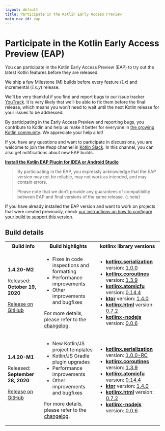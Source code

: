 ```yaml
---
layout: default
title: Participate in the Kotlin Early Access Preview
main_nav_id: eap
---
```


# Participate in the Kotlin Early Access Preview (EAP)

You can participate in the Kotlin Early Access Preview (EAP) to try out the latest Kotlin features before they are released.

We ship a few Milestone (M) builds before every feature (_1.x_) and incremental (_1.x.y_) release. 

We’ll be very thankful if you find and report bugs to our issue tracker [YouTrack](https://kotl.in/issue). 
It is very likely that we’ll be able to fix them before the final release, which means you won’t need to wait until the next Kotlin release for your issues to be addressed. 

By participating in the Early Access Preview and reporting bugs, you contribute to Kotlin and help us make it better 
for everyone in [the growing Kotlin community](/community/). We appreciate your help a lot! 

If you have any questions and want to participate in discussions, you are welcome to join the _#eap_ channel in [Kotlin Slack](https://app.slack.com/client/T09229ZC6/C0KLZSCHF). 
In this channel, you can also get notifications about new EAP builds.

**[Install the Kotlin EAP Plugin for IDEA or Android Studio](install-eap-plugin.html)**

> By participating in the EAP, you expressly acknowledge that the EAP version may not be reliable, may not work as intended, and may contain errors.
>
> Please note that we don’t provide any guarantees of compatibility between EAP and final versions of the same release. 
{:.note}

If you have already installed the EAP version and want to work on projects that were created previously, 
check [our instructions on how to configure your build to support this version](configure-build-for-eap.html). 

## Build details

<table>
    <tr>
        <th>Build info</th>
        <th>Build highlights</th>
        <th>kotlinx library versions</th>
    </tr>
        <tr>
            <td><strong>1.4.20-M2</strong>
                <p> Released: <strong>October 19, 2020</strong></p>
                <p><a href="https://github.com/JetBrains/kotlin/releases/tag/v1.4.20-M2">Release on GitHub</a></p>
            </td>
            <td>
                <ul>
                    <li>Fixes in code inspections and formatting</li>
                    <li>Performance improvements</li>
                    <li>Other improvements and bugfixes</li>
                </ul>
                <p>For more details, please refer to the <a href="https://github.com/JetBrains/kotlin/releases/tag/v1.4.20-M2">changelog</a>.</p>
             </td>
            <td>
                <ul>
                     <li><a href="https://github.com/Kotlin/kotlinx.serialization" target="_blank"><strong>kotlinx.serialization</strong></a> version: <a href="https://github.com/Kotlin/kotlinx.serialization/releases/tag/1.0.0" target="_blank">1.0.0</a></li>
                     <li><a href="https://github.com/Kotlin/kotlinx.coroutines" target="_blank"><strong>kotlinx.coroutines</strong></a> version: <a href="https://github.com/Kotlin/kotlinx.coroutines/releases/tag/1.3.9" target="_blank">1.3.9</a></li>
                     <li><a href="https://github.com/Kotlin/kotlinx.atomicfu" target="_blank"><strong>kotlinx.atomicfu</strong></a> version: <a href="https://github.com/Kotlin/kotlinx.atomicfu/releases/tag/0.14.4" target="_blank">0.14.4</a></li>          
                     <li><a href="https://ktor.io/" target="_blank"><strong>ktor</strong></a> version: <a href="https://github.com/ktorio/ktor/releases/tag/1.4.0" target="_blank">1.4.0</a></li>
                     <li><a href="https://github.com/Kotlin/kotlinx.html" target="_blank"><strong>kotlinx.html</strong></a> version: <a href="https://github.com/Kotlin/kotlinx.html/releases/tag/0.7.2" target="_blank">0.7.2</a></li>
                     <li><a href="https://github.com/Kotlin/kotlinx-nodejs" target="_blank"><strong>kotlinx-nodejs</strong></a> version: <a href="https://bintray.com/kotlin/kotlinx/kotlinx.nodejs/0.0.6" target="_blank">0.0.6</a></li>
                  </ul>
            </td>
        </tr>
    <tr>
        <td><strong>1.4.20-M1</strong>
            <p> Released: <strong>September 28, 2020</strong></p>
            <p><a href="https://github.com/JetBrains/kotlin/releases/tag/v1.4.20-M1">Release on GitHub</a></p>
        </td>
        <td>
            <ul>
                <li>New Kotlin/JS project templates</li>
                <li>Kotlin/JS Gradle plugin upgrades</li>
                <li>Performance improvements</li>
                <li>Other improvements and bugfixes</li>
            </ul>
            <p>For more details, please refer to the <a href="https://github.com/JetBrains/kotlin/releases/tag/v1.4.20-M1">changelog</a>.</p>
         </td>
        <td>
            <ul>
                 <li><a href="https://github.com/Kotlin/kotlinx.serialization" target="_blank"><strong>kotlinx.serialization</strong></a> version: <a href="https://github.com/Kotlin/kotlinx.serialization/releases/tag/1.0.0-RC" target="_blank">1.0.0-RC</a></li>
                 <li><a href="https://github.com/Kotlin/kotlinx.coroutines" target="_blank"><strong>kotlinx.coroutines</strong></a> version: <a href="https://github.com/Kotlin/kotlinx.coroutines/releases/tag/1.3.9" target="_blank">1.3.9</a></li>
                 <li><a href="https://github.com/Kotlin/kotlinx.atomicfu" target="_blank"><strong>kotlinx.atomicfu</strong></a> version: <a href="https://github.com/Kotlin/kotlinx.atomicfu/releases/tag/0.14.4" target="_blank">0.14.4</a></li>          
                 <li><a href="https://ktor.io/" target="_blank"><strong>ktor</strong></a> version: <a href="https://github.com/ktorio/ktor/releases/tag/1.4.0" target="_blank">1.4.0</a></li>
                 <li><a href="https://github.com/Kotlin/kotlinx.html" target="_blank"><strong>kotlinx.html</strong></a> version: <a href="https://github.com/Kotlin/kotlinx.html/releases/tag/0.7.2" target="_blank">0.7.2</a></li>
                 <li><a href="https://github.com/Kotlin/kotlinx-nodejs" target="_blank"><strong>kotlinx-nodejs</strong></a> version: <a href="https://bintray.com/kotlin/kotlinx/kotlinx.nodejs/0.0.6" target="_blank">0.0.6</a></li>
              </ul>
        </td>
    </tr>
</table>
       

                
                

                

                